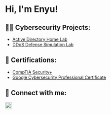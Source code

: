 <h1>Hi, I'm Enyu! </h1>

<h2>👨‍💻 Cybersecurity Projects:</h2>

  - [Active Directory Home Lab](https://github.com/enyucyber/Active-Directory-Home-Lab)
  - [DDoS Defense Simulation Lab](https://github.com/enyucyber/DDoS_Defense)

<h2>📃 Certifications:</h2>

  - [CompTIA Security+](https://www.credly.com/badges/d16b84c3-77a6-4c63-b060-c98904a9e61d/linked_in_profile)
  - [Google Cybersecurity Professional Certificate](https://coursera.org/share/21865c888cadab1ed1b01225a84ba66a)
  

  

<!--<h2>📺 Popular YouTube Videos</h2>-->
  
 

<h2> 🤳 Connect with me:</h2>

<!--[<img align="left" alt="JoshMadakor | YouTube" width="22px" src="https://cdn.jsdelivr.net/npm/simple-icons@v3/icons/youtube.svg" />][youtube]
[<img align="left" alt="JoshMadakor | Twitter" width="22px" src="https://cdn.jsdelivr.net/npm/simple-icons@v3/icons/twitter.svg" />][twitter]-->
[<img align="left" alt="enyucyber | LinkedIn" width="22px" src="https://cdn.jsdelivr.net/npm/simple-icons@v3/icons/linkedin.svg" />][linkedin]
<!--[<img align="left" alt="JoshMadakor | Instagram" width="22px" src="https://cdn.jsdelivr.net/npm/simple-icons@v3/icons/instagram.svg" />][instagram]-->

<!--[twitter]: https://twitter.com/joshmadakor
[youtube]: https://www.youtube.com/c/joshmadakor
[instagram]: https://www.instagram.com/joshmadakor/-->
[linkedin]: https://linkedin.com/in/enyu-ma-279280292/

<!--
**joshmadakor1/joshmadakor1** is a ✨ _special_ ✨ repository because its `README.md` (this file) appears on your GitHub profile.

Here are some ideas to get you started:

- 🔭 I’m currently working on ...
- 🌱 I’m currently learning ...
- 👯 I’m looking to collaborate on ...
- 🤔 I’m looking for help with ...
- 💬 Ask me about ...
- 📫 How to reach me: ...
- 😄 Pronouns: ...
- ⚡ Fun fact: ...
-->
